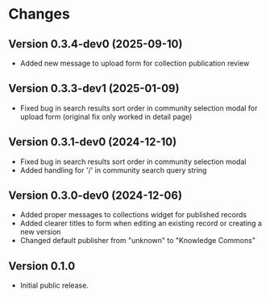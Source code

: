 <!-- Copyright (C) 2023-2024 Mesh Research.

Invenio Modular Deposit Form is free software; you can redistribute it
and/or modify it under the terms of the MIT License; see LICENSE file for
more details. -->

Changes
=======

## Version 0.3.4-dev0 (2025-09-10)

- Added new message to upload form for collection publication review

## Version 0.3.3-dev1 (2025-01-09)

-  Fixed bug in search results sort order in community selection modal for upload form (original fix only worked in detail page)

## Version 0.3.1-dev0 (2024-12-10)

-  Fixed bug in search results sort order in community selection modal
-  Added handling for '/' in community search query string

## Version 0.3.0-dev0 (2024-12-06)

-  Added proper messages to collections widget for published records
- Added clearer titles to form when editing an existing record
    or creating a new version
- Changed default publisher from "unknown" to "Knowledge Commons"

## Version 0.1.0

- Initial public release.

